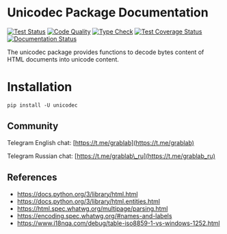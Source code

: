 # Unicodec Package Documentation

[![Test Status](https://github.com/lorien/unicodec/actions/workflows/test.yml/badge.svg)](https://github.com/lorien/unicodec/actions/workflows/test.yml)
[![Code Quality](https://github.com/lorien/unicodec/actions/workflows/check.yml/badge.svg)](https://github.com/lorien/unicodec/actions/workflows/test.yml)
[![Type Check](https://github.com/lorien/unicodec/actions/workflows/mypy.yml/badge.svg)](https://github.com/lorien/unicodec/actions/workflows/mypy.yml)
[![Test Coverage Status](https://coveralls.io/repos/github/lorien/unicodec/badge.svg)](https://coveralls.io/github/lorien/unicodec)
[![Documentation Status](https://readthedocs.org/projects/unicodec/badge/?version=latest)](http://user-agent.readthedocs.org)

The unicodec package provides functions to decode bytes content of HTML documents into unicode content.

# Installation

`pip install -U unicodec`

## Community

Telegram English chat: [https://t.me/grablab](https://t.me/grablab)

Telegram Russian chat: [https://t.me/grablab\_ru](https://t.me/grablab_ru)

## References

- https://docs.python.org/3/library/html.html
- https://docs.python.org/3/library/html.entities.html
- https://html.spec.whatwg.org/multipage/parsing.html
- https://encoding.spec.whatwg.org/#names-and-labels
- https://www.i18nqa.com/debug/table-iso8859-1-vs-windows-1252.html
